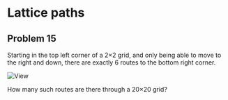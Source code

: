 # Lattice paths   
## Problem 15  
  
Starting in the top left corner of a 2×2 grid, and only being able to move to the right and down, there are exactly 6 routes to the bottom right corner.  
  
![View](https://projecteuler.net/project/images/p015.gif)  
  
How many such routes are there through a 20×20 grid?  